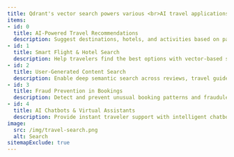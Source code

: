```yaml
---
title: Qdrant's vector search powers various <br>AI travel applications
items:
- id: 0
  title: AI-Powered Travel Recommendations
  description: Suggest destinations, hotels, and activities based on past bookings and preferences.
- id: 1
  title: Smart Flight & Hotel Search
  description: Help travelers find the best options with vector-based search for seamless booking.
- id: 2
  title: User-Generated Content Search
  description: Enable deep semantic search across reviews, travel guides, and user-generated content.
- id: 3
  title: Fraud Prevention in Bookings
  description: Detect and prevent unusual booking patterns and fraudulent transactions in real time.
- id: 4
  title: AI Chatbots & Virtual Assistants
  description: Provide instant traveler support with intelligent chatbots.
image:
  src: /img/travel-search.png
  alt: Search
sitemapExclude: true
---
```

